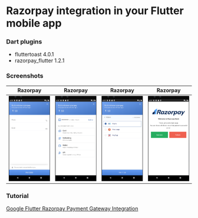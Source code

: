 # Razorpay integration in your Flutter mobile app

### Dart plugins

- fluttertoast 4.0.1
- razorpay_flutter 1.2.1

### Screenshots

Razorpay             |  Razorpay |  Razorpay |  Razorpay
:-------------------------:|:-------------------------:|:-------------------------:|:-------------------------:
![](https://github.com/edocbuhtig/flutter-razorpay-integration/blob/master/screenshots/flutter_1.png)  |  ![](https://github.com/edocbuhtig/flutter-razorpay-integration/blob/master/screenshots/flutter_2.png) |  ![](https://github.com/edocbuhtig/flutter-razorpay-integration/blob/master/screenshots/flutter_3.png) |  ![](https://github.com/edocbuhtig/flutter-razorpay-integration/blob/master/screenshots/flutter_4.png)

### Tutorial 

[Google Flutter Razorpay Payment Gateway Integration](https://www.fullstackblog.in/google-flutter-razorpay-payment-gateway-integration/)


